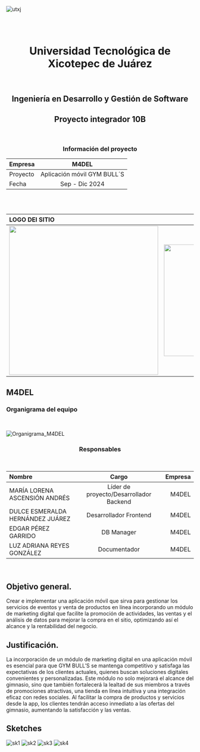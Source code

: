 ![utxj](https://github.com/loreasc2003/m4delProyecto/assets/163441777/57f5e0f6-567a-4597-beff-f8adc0768c60)

<br>
<br>
<h1 align="center"> Universidad Tecnológica de Xicotepec de Juárez </h1>
<br>

<h2 align="center"> Ingeniería en Desarrollo y Gestión de Software </h2>
<h2 align="center"> Proyecto integrador 10B </h2>
<br>

<h3 align="center"> Información del proyecto </h3>

<div align="center">
  
| Empresa | M4DEL | 
|:------------- |:---------------:|
|Proyecto|Aplicación móvil GYM BULL´S|
|Fecha| Sep - Dic 2024 |

</div>

<br>
<br>
<div align="center">
  
| LOGO DEl SITIO  | LOGO DE LA EMPRESA | 
|:------------- |:---------------:| 
<img src="https://github.com/loreasc2003/m4delProyecto/assets/163441777/75e27319-c2da-456b-8fc0-9bf3d29f6567" width="400" height="400">|<img src="https://github.com/loreasc2003/m4delProyecto/assets/163441777/011fced5-cb82-4bc5-9c0f-4397029d7097" width="400" height="300">|
  
</div
  
<br>


## **M4DEL**
### Organigrama del equipo
<br>

![Organigrama_M4DEL](https://github.com/loreasc2003/m4delProyecto/assets/163441777/92a3e283-6e89-4222-be72-af08ef74fef8)

<h3 align="center">Responsables </h3>
<br>
<div align="center">
  
| Nombre  | Cargo  | Empresa |
|:------------- |:---------------:| -------------:|
|MARÍA LORENA ASCENSIÓN ANDRÉS |Líder de proyecto/Desarrollador Backend |M4DEL|
|DULCE ESMERALDA HERNÁNDEZ JUÁREZ |Desarrollador Frontend |M4DEL|
|EDGAR PÉREZ GARRIDO |DB Manager|M4DEL|
|LUZ ADRIANA REYES GONZÁLEZ|Documentador|M4DEL|

</div>
<br>

## Objetivo general.
Crear e implementar una aplicación móvil que sirva para gestionar los servicios de eventos y venta de productos en línea incorporando un módulo de marketing digital que facilite la promoción de actividades, las ventas y el análisis de datos para mejorar la compra en el sitio, optimizando así el alcance y la rentabilidad del negocio.

## Justificación.
La incorporación de un módulo de marketing digital en una aplicación móvil es esencial para que GYM BULL’S se mantenga competitivo y satisfaga las expectativas de los clientes actuales, quienes buscan soluciones digitales convenientes y personalizadas.
Este módulo no solo mejorará el alcance del gimnasio, sino que también fortalecerá la lealtad de sus miembros a través de promociones atractivas, una tienda en línea intuitiva y una integración eficaz con redes sociales. Al facilitar la compra de productos y servicios desde la app, los clientes tendrán acceso inmediato a las ofertas del gimnasio, aumentando la satisfacción y las ventas.

## Sketches
![sk1](https://github.com/user-attachments/assets/0bcd1ddd-47cf-4ace-b6c5-eab08f241c0b)
![sk2](https://github.com/user-attachments/assets/0f5e28b0-c980-4842-954d-45f5f8d3cfc2)
![sk3](https://github.com/user-attachments/assets/487320ef-90e1-4b9b-a5da-2ffc80116846)
![sk4](https://github.com/user-attachments/assets/0d14f9a9-36d9-4ce7-a65b-227b0465d2f5)


